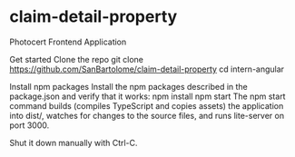 # claim-detail-property
Photocert Frontend Application

Get started
Clone the repo
git clone https://github.com/SanBartolome/claim-detail-property
cd intern-angular

Install npm packages
Install the npm packages described in the package.json and verify that it works:
npm install
npm start
The npm start command builds (compiles TypeScript and copies assets) the application into dist/, watches for changes to the source files, and runs lite-server on port 3000.

Shut it down manually with Ctrl-C.
